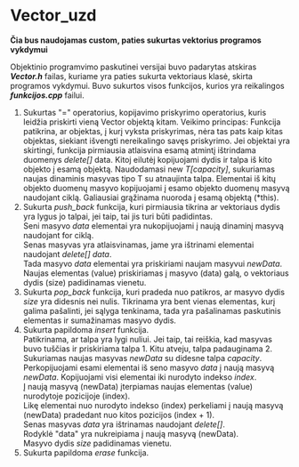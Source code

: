# Vector_uzd
**Čia bus naudojamas custom, paties sukurtas vektorius programos vykdymui**

Objektinio programvimo paskutinei versijai buvo padarytas atskiras ***Vector.h*** failas, kuriame yra paties sukurta vektoriaus klasė, skirta programos vykdymui.
Buvo sukurtos visos funkcijos, kurios yra reikalingos ***funkcijos.cpp*** failui.

1. Sukurtas "=" operatorius, kopijavimo priskyrimo operatorius, kuris leidžia priskirti vieną Vector objektą kitam. Veikimo principas: 
Funkcija patikrina, ar objektas, į kurį vyksta priskyrimas, nėra tas pats kaip kitas objektas, siekiant išvengti nereikalingo savęs priskyrimo.
Jei objektai yra skirtingi, funkcija pirmiausia atlaisvina esamą atmintį ištrindama duomenys *delete[]* data.
Kitoj eilutėj kopijuojami dydis ir talpa iš kito objekto į esamą objektą.
Naudodamasi new *T[capacity]*, sukuriamas naujas dinaminis masyvas tipo T su atnaujinta talpa.
Elementai iš kitų objekto duomenų masyvo kopijuojami į esamo objekto duomenų masyvą naudojant ciklą.
Galiausiai grąžinama nuoroda į esamą objektą (*this).  
2. Sukurta *push_back* funkcija, kuri pirmiausia tikrina ar vektoriaus dydis yra lygus jo talpai, jei taip, tai jis turi būti padidintas.  
Seni masyvo *data* elementai yra nukopijuojami į naują dinaminį masyvą naudojant for ciklą.  
Senas masyvas yra atlaisvinamas, jame yra ištrinami elementai naudojant *delete[] data*.  
Tada masyvo *data* elementai yra priskiriami naujam masyvui *newData*.  
Naujas elementas (value) priskiriamas į masyvo (data) galą, o vektoriaus dydis (size) padidinamas vienetu.  
3. Sukurta *pop_back* funkcija, kuri pradeda nuo patikros, ar masyvo dydis *size* yra didesnis nei nulis. Tikrinama yra bent vienas elementas, kurį galima pašalinti, jei sąlyga tenkinama, tada yra pašalinamas paskutinis elementas ir sumažinamas masyvo dydis.
4. Sukurta papildoma *insert* funkcija.  
Patikrinama, ar talpa yra lygi nuliui. Jei taip, tai reiškia, kad masyvas buvo tuščias ir priskiriama talpa 1. Kitu atveju, talpa padauginama 2.  
Sukuriamas naujas masyvas *newData* su didesne talpa *capacity*.
Perkopijuojami esami elementai iš seno masyvo *data* į naują masyvą *newData*. Kopijuojami visi elementai iki nurodyto indekso *index*.  
Į naują masyvą (newData) įterpiamas naujas elementas (value) nurodytoje pozicijoje (index).  
Likę elementai nuo nurodyto indekso (index) perkeliami į naują masyvą (newData) pradedant nuo kitos pozicijos (index + 1).  
Senas masyvas *data* yra ištrinamas naudojant *delete[]*.  
Rodyklė "data" yra nukreipiama į naują masyvą (newData).  
Masyvo dydis *size* padidinamas vienetu.
5. Sukurta papildoma *erase* funkcija.



